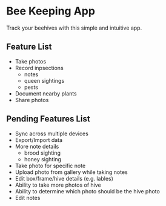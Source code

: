 # Bee Keeping App

Track your beehives with this simple and intuitive app.

## Feature List
- Take photos
- Record inpsections 
    - notes
    - queen sightings
    - pests
- Document nearby plants
- Share photos

## Pending Features List
- Sync across multiple devices
- Export/Import data
- More note details
    - brood sighting
    - honey sighting
- Take photo for specific note
- Upload photo from gallery while taking notes
- Edit box/frame/hive details (e.g. lables)
- Ability to take more photos of hive
- Ability to determine which photo should be the hive photo
- Edit notes
